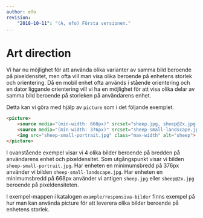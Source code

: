 ```yaml
---
author: efo
revision:
    "2018-10-11": "(A, efo) Första versionen."
...
```

Art direction
=======================

Vi har nu möjlighet för att använda olika varianter av samma bild beroende på pixeldensitet, men ofta vill man visa olika beroende på enhetens storlek och orientering. Då en mobil enhet ofta används i stående orientering och en dator liggande orientering vill vi ha en möjlighet för att visa olika delar av samma bild beroende på storleken på användarens enhet.

Detta kan vi göra med hjälp av `picture` som i det följande exemplet.

```html
<picture>
    <source media="(min-width: 668px)" srcset="sheep.jpg, sheep@2x.jpg 2x">
    <source media="(min-width: 376px)" srcset="sheep-small-landscape.jpg">
    <img src="sheep-small-portrait.jpg" class="max-width" alt="sheep">
</picture>
```

I ovanstående exempel visar vi 4 olika bilder beroende på bredden på användarens enhet och pixeldensitet. Som utgångspunkt visar vi bilden `sheep-small-portrait.jpg`. Har enheten en minimumsbredd på 376px använder vi bilden `sheep-small-landscape.jpg`. Har enheten en minimumsbredd på 668px använder vi antigen `sheep.jpg` eller `sheep@2x.jpg` beroende på pixeldensiteten.

I exempel-mappen i katalogen `example/responsiva-bilder` finns exempel på hur man kan använda picture för att leverera olika bilder beroende på enhetens storlek.
